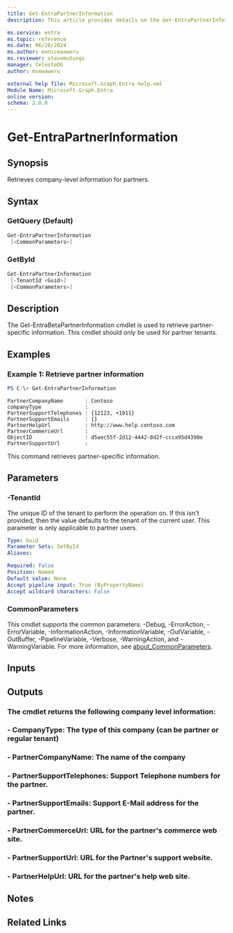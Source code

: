 ```yaml
---
title: Get-EntraPartnerInformation
description: This article provides details on the Get-EntraPartnerInformation command.

ms.service: entra
ms.topic: reference
ms.date: 06/26/2024
ms.author: eunicewaweru
ms.reviewer: stevemutungi
manager: CelesteDG
author: msewaweru

external help file: Microsoft.Graph.Entra-help.xml
Module Name: Microsoft.Graph.Entra
online version:
schema: 2.0.0
---
```


# Get-EntraPartnerInformation

## Synopsis
Retrieves company-level information for partners.

## Syntax

### GetQuery (Default)
```powershell
Get-EntraPartnerInformation 
 [<CommonParameters>]
```

### GetById
```powershell
Get-EntraPartnerInformation 
 [-TenantId <Guid>] 
 [<CommonParameters>]
```

## Description
The Get-EntraBetaPartnerInformation cmdlet is used to retrieve partner-specific information.
This cmdlet should only be used for partner tenants.

## Examples

### Example 1: Retrieve partner information
```powershell
PS C:\> Get-EntraPartnerInformation
```

```output
PartnerCompanyName       : Contoso
companyType              :
PartnerSupportTelephones : {12123, +1911}
PartnerSupportEmails     : {}
PartnerHelpUrl           : http://www.help.contoso.com
PartnerCommerceUrl       :
ObjectID                 : d5aec55f-2d12-4442-8d2f-ccca95d4390e
PartnerSupportUrl        :
```

This command retrieves partner-specific information.

## Parameters

### -TenantId
The unique ID of the tenant to perform the operation on.
If this isn't provided, then the value defaults to the tenant of the current user.
This parameter is only applicable to partner users.

```yaml
Type: Guid
Parameter Sets: GetById
Aliases:

Required: False
Position: Named
Default value: None
Accept pipeline input: True (ByPropertyName)
Accept wildcard characters: False
```

### CommonParameters
This cmdlet supports the common parameters: -Debug, -ErrorAction, -ErrorVariable, -InformationAction, -InformationVariable, -OutVariable, -OutBuffer, -PipelineVariable, -Verbose, -WarningAction, and -WarningVariable. For more information, see [about_CommonParameters](https://go.microsoft.com/fwlink/?LinkID=113216).

## Inputs

## Outputs

### The cmdlet returns the following company level information:
### - CompanyType: The type of this company (can be partner or regular tenant)
### - PartnerCompanyName: The name of the company
### - PartnerSupportTelephones: Support Telephone numbers for the partner.
### - PartnerSupportEmails: Support E-Mail address for the partner.
### - PartnerCommerceUrl: URL for the partner's commerce web site.
### - PartnerSupportUrl: URL for the Partner's support website.
### - PartnerHelpUrl: URL for the partner's help web site.
## Notes

## Related Links
